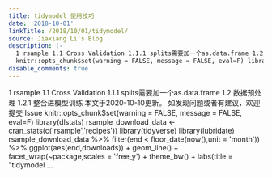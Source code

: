 ```yaml
---
title: tidymodel 使用技巧
date: '2018-10-01'
linkTitle: /2018/10/01/tidymodel/
source: Jiaxiang Li's Blog
description: |-
  1 rsample 1.1 Cross Validation 1.1.1 splits需要加一个as.data.frame 1.2 数据预处理 1.2.1 整合进模型训练 本文于2020-10-10更新。 如发现问题或者有建议，欢迎提交 Issue
  knitr::opts_chunk$set(warning = FALSE, message = FALSE, eval=F) library(dlstats) rsample_download_data &lt;- cran_stats(c(&#39;rsample&#39;,&#39;recipes&#39;)) library(tidyverse) library(lubridate) rsample_download_data %&gt;% filter(end &lt; floor_date(now(),unit = &#39;month&#39;)) %&gt;% ggplot(aes(end,downloads)) + geom_line() + facet_wrap(~package,scales = &#39;free_y&#39;) + theme_bw() + labs(title = &quot;tidymodel ...
disable_comments: true
---
```

1 rsample 1.1 Cross Validation 1.1.1 splits需要加一个as.data.frame 1.2 数据预处理 1.2.1 整合进模型训练 本文于2020-10-10更新。 如发现问题或者有建议，欢迎提交 Issue
knitr::opts_chunk$set(warning = FALSE, message = FALSE, eval=F) library(dlstats) rsample_download_data &lt;- cran_stats(c(&#39;rsample&#39;,&#39;recipes&#39;)) library(tidyverse) library(lubridate) rsample_download_data %&gt;% filter(end &lt; floor_date(now(),unit = &#39;month&#39;)) %&gt;% ggplot(aes(end,downloads)) + geom_line() + facet_wrap(~package,scales = &#39;free_y&#39;) + theme_bw() + labs(title = &quot;tidymodel ...